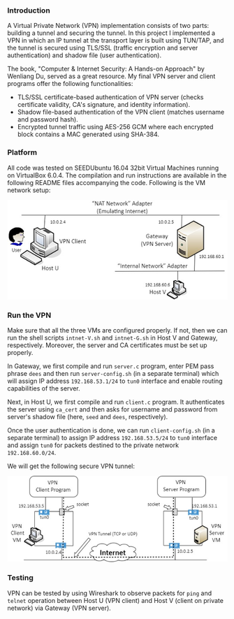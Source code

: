 ### Introduction
A Virtual Private Network (VPN) implementation consists of two parts: building a tunnel and securing the tunnel. In this project I implemented a VPN in which an IP tunnel at the transport layer is built using TUN/TAP, and the tunnel is secured using TLS/SSL (traffic encryption and server authentication) and shadow file (user authentication).

The book, "Computer \& Internet Security: A Hands-on Approach" by Wenliang Du, served as a great resource. My final VPN server and client programs offer the following functionalities: 
*  TLS/SSL certificate-based authentication of VPN server (checks certificate validity, CA's signature, and identity information).
*  Shadow file-based authentication of the VPN client (matches username and password hash).
*  Encrypted tunnel traffic using AES-256 GCM where each encrypted block contains a MAC generated using SHA-384.


### Platform
All code was tested on SEEDUbuntu 16.04 32bit Virtual Machines running on VirtualBox 6.0.4. The compilation and run instructions are available in the following README files accompanying the code. Following is the VM network setup:

![VM](/miniVPN/Host2Gateway.jpg)

### Run the VPN
Make sure that all the three VMs are configured properly. If not, then we can run the shell scripts `intnet-V.sh` and `intnet-G.sh` in Host V and Gateway, respectively. Moreover, the server and CA certificates must be set up properly.

In Gateway, we first compile and run `server.c` program, enter PEM pass phrase `dees` and then run `server-config.sh` (in a separate terminal) which will assign IP address `192.168.53.1/24` to `tun0` interface and enable routing capabilities of the server.

Next, in Host U, we first compile and run `client.c` program. It authenticates the server using `ca_cert` and then asks for username and password from server's shadow file (here, `seed` and `dees`, respectively).

Once the user authentication is done, we can run `client-config.sh` (in a separate terminal) to assign IP address `192.168.53.5/24` to `tun0` interface and assign `tun0` for packets destined to the private network `192.168.60.0/24`.

We will get the following secure VPN tunnel:

![tunnel](/miniVPN/ClientServerTunnel.jpg)

### Testing

VPN can be tested by using Wireshark to observe packets for `ping` and `telnet` operation between Host U (VPN client) and Host V (client on private network) via Gateway (VPN server).

